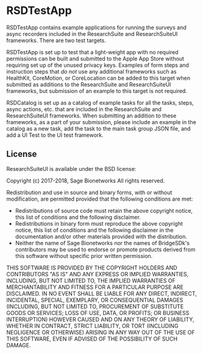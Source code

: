 # RSDTestApp
RSDTestApp contains example applications for running the surveys and async recorders included in the
ResearchSuite and ResearchSuiteUI frameworks. There are two test targets.

RSDTestApp is set up to test that a light-weight app with no required permissions can be built and
submitted to the Apple App Store without requiring set up of the unused privacy keys. Examples of
form steps and instruction steps that *do not* use any additional frameworks such as HealthKit,
CoreMotion, or CoreLocation can be added to this target when submitted as additions to the
ResearchSuite and ResearchSuiteUI frameworks, but submission of an example to this target is not
required.

RSDCatalog is set up as a catalog of example tasks for all the tasks, steps, async actions, etc. that
are included in the ResearchSuite and ResearchSuiteUI frameworks. When submitting an addition
to these frameworks, as a part of your submission, please include an example in the catalog as a
new task, add the task to the main task group JSON file, and add a UI Test to the UI test framework.

## License

ResearchSuiteUI is available under the BSD license:

Copyright (c) 2017-2018, Sage Bionetworks
All rights reserved.

Redistribution and use in source and binary forms, with or without
modification, are permitted provided that the following conditions are met:
* Redistributions of source code must retain the above copyright
notice, this list of conditions and the following disclaimer.
* Redistributions in binary form must reproduce the above copyright
notice, this list of conditions and the following disclaimer in the
documentation and/or other materials provided with the distribution.
* Neither the name of Sage Bionetworks nor the names of BridgeSDk's
contributors may be used to endorse or promote products derived from
this software without specific prior written permission.

THIS SOFTWARE IS PROVIDED BY THE COPYRIGHT HOLDERS AND CONTRIBUTORS "AS IS" AND
ANY EXPRESS OR IMPLIED WARRANTIES, INCLUDING, BUT NOT LIMITED TO, THE IMPLIED
WARRANTIES OF MERCHANTABILITY AND FITNESS FOR A PARTICULAR PURPOSE ARE
DISCLAIMED. IN NO EVENT SHALL <COPYRIGHT HOLDER> BE LIABLE FOR ANY
DIRECT, INDIRECT, INCIDENTAL, SPECIAL, EXEMPLARY, OR CONSEQUENTIAL DAMAGES
(INCLUDING, BUT NOT LIMITED TO, PROCUREMENT OF SUBSTITUTE GOODS OR SERVICES;
LOSS OF USE, DATA, OR PROFITS; OR BUSINESS INTERRUPTION) HOWEVER CAUSED AND
ON ANY THEORY OF LIABILITY, WHETHER IN CONTRACT, STRICT LIABILITY, OR TORT
(INCLUDING NEGLIGENCE OR OTHERWISE) ARISING IN ANY WAY OUT OF THE USE OF THIS
SOFTWARE, EVEN IF ADVISED OF THE POSSIBILITY OF SUCH DAMAGE.
